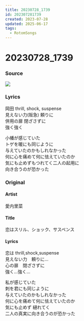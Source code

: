 ```yaml
---
title: 20230728_1739
id: 202307281739
created: 2023-07-28
updated: 2025-06-17
tags:
  - RotomSongs
---
```

# 20230728_1739

### Source

![](https://x.com/Starlystrongest/status/1684846072613699584)

### Lyrics

岡田 thrill, shock, suspense  
見えない力(阪急) 頼りに  
併用の扉 閉ざさずに  
強く強く  

小幡が感じていた  
トゲを暖にも同じように  
与えていたのかもしれなかった  
何に心を痛めて何に怯えていたのか  
気にも止めずもつれてく二人の起用に  
向き合うのが恐かった  

### Original

#### Artist

愛内里菜

#### Title

恋はスリル、ショック、サスペンス

#### Lyrics

恋は thrill,shock,suspense  
見えない力　頼りに…  
心の扉　閉ざさずに  
強く…強く…  
  
私が感じていた  
刺を君にも同じように  
与えていたのかもしれなかった  
何に心を痛めて何に怯えていたのか  
気にも止めず  縺れてく  
二人の真実に向き合うのが恐かった  


